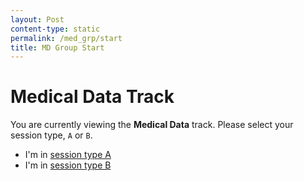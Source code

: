 ```yaml
---
layout: Post
content-type: static
permalink: /med_grp/start
title: MD Group Start
---
```


# Medical Data Track

You are currently viewing the **Medical Data** track. Please select your session type, `A` or `B`.

- I'm in [session type A](/muadocs/med_grp/a/0_start)
- I'm in [session type B](/muadocs/med_grp/b/0_start)
